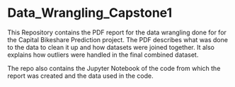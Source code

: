 # Data_Wrangling_Capstone1

This Repository contains the PDF report for the data wrangling done for for the Capital Bikeshare Prediction project. The PDF describes what was done to the data to clean it up and how datasets were joined together. It also explains how outliers were handled in the final combined dataset.

The repo also contains the Jupyter Notebook of the code from which the report was created and the data used in the code.
